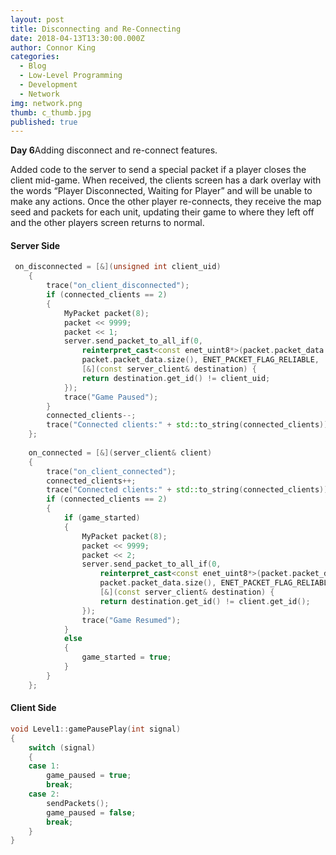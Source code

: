 ```yaml
---
layout: post
title: Disconnecting and Re-Connecting
date: 2018-04-13T13:30:00.000Z
author: Connor King
categories:
  - Blog
  - Low-Level Programming
  - Development
  - Network
img: network.png
thumb: c_thumb.jpg
published: true
---
```


<b>Day 6</b>Adding disconnect and re-connect features.<!--more-->

Added code to the server to send a special packet if a player closes the client mid-game. When received, the clients screen has a dark overlay with the words “Player Disconnected, Waiting for Player” and will be unable to make any actions. Once the other player re-connects, they receive the map seed and packets for each unit, updating their game to where they left off and the other players screen returns to normal.

#### Server Side
```C++
 on_disconnected = [&](unsigned int client_uid)
	{
		trace("on_client_disconnected");
		if (connected_clients == 2)
		{
			MyPacket packet(8);
			packet << 9999;
			packet << 1;
			server.send_packet_to_all_if(0,
				reinterpret_cast<const enet_uint8*>(packet.packet_data.data()),
				packet.packet_data.size(), ENET_PACKET_FLAG_RELIABLE,
				[&](const server_client& destination) {
				return destination.get_id() != client_uid;
			});
			trace("Game Paused");
		}
		connected_clients--;
		trace("Connected clients:" + std::to_string(connected_clients));
	};
	
	on_connected = [&](server_client& client)
	{
		trace("on_client_connected");
		connected_clients++;
		trace("Connected clients:" + std::to_string(connected_clients));
		if (connected_clients == 2)
		{
			if (game_started)
			{
				MyPacket packet(8);
				packet << 9999;
				packet << 2;
				server.send_packet_to_all_if(0,
					reinterpret_cast<const enet_uint8*>(packet.packet_data.data()),
					packet.packet_data.size(), ENET_PACKET_FLAG_RELIABLE,
					[&](const server_client& destination) {
					return destination.get_id() != client.get_id();
				});
				trace("Game Resumed");
			}
			else
			{
				game_started = true;
			}
		}
	};
```

#### Client Side
```C++
void Level1::gamePausePlay(int signal)
{
	switch (signal)
	{
	case 1:
		game_paused = true;
		break;
	case 2:
		sendPackets();
		game_paused = false;
		break;
	}
}
```
